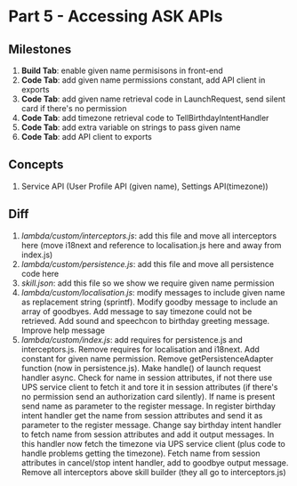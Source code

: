 # Part 5 - Accessing ASK APIs

## Milestones

1. **Build Tab**: enable given name permisisons in front-end
2. **Code Tab**: add given name permissions constant, add API client in exports
3. **Code Tab**: add given name retrieval code in LaunchRequest, send silent card if there's no permission
4. **Code Tab**: add timezone retrieval code to TellBirthdayIntentHandler
5. **Code Tab**: add extra variable on strings to pass given name
6. **Code Tab**: add API client to exports

## Concepts

1. Service API (User Profile API (given name), Settings API(timezone))

## Diff

1. *lambda/custom/interceptors.js*: add this file and move all interceptors here (move i18next and reference to localisation.js here and away from index.js)
2. *lambda/custom/persistence.js*: add this file and move all persistence code here
3. *skill.json*: add this file so we show we require given name permission
4. *lambda/custom/localisation.js*: modify messages to include given name as replacement string (sprintf). Modify goodby message to include an array of goodbyes. Add message to say timezone could not be retrieved. Add sound and speechcon to birthday greeting message. Improve help message
5. *lambda/custom/index.js*: add requires for persistence.js and interceptors.js. Remove requires for localisation and i18next. Add constant for given name permission. Remove getPersistenceAdapter function (now in persistence.js). Make handle() of launch request handler async. Check for name in session attributes, if not there use UPS service client to fetch it and tore it in session attributes (if there's no permission send an authorization card silently). If name is present send name as parameter to the register message. In register birthday intent handler get the name from session attributes and send it as parameter to the register message. Change say birthday intent handler to fetch name from session attributes and add it output messages. In this handler now fetch the timezone via UPS service client (plus code to handle problems getting the timezone). Fetch name from session attributes in cancel/stop intent handler, add to goodbye output message. Remove all interceptors above skill builder (they all go to interceptors.js)